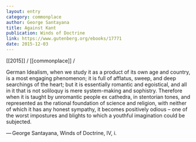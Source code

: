```yaml
---
layout: entry
category: commonplace
author: George Santayana
title: Against Kant
publication: Winds of Doctrine
link: https://www.gutenberg.org/ebooks/17771
date: 2015-12-03
---
```


[[2015]] / [[commonplace]] / 

German Idealism, when we study it as a product of its own age and country, is a most engaging phenomenon; it is full of afflatus, sweep, and deep searchings of the heart; but it is essentially romantic and egoistical, and all in it that is not soliloquy is mere system-making and sophistry. Therefore when it is taught by unromantic people ex cathedra, in stentorian tones, and represented as the rational foundation of science and religion, with neither of which it has any honest sympathy, it becomes positively odious – one of the worst impostures and blights to which a youthful imagination could be subjected.

— George Santayana, Winds of Doctrine, IV, i.